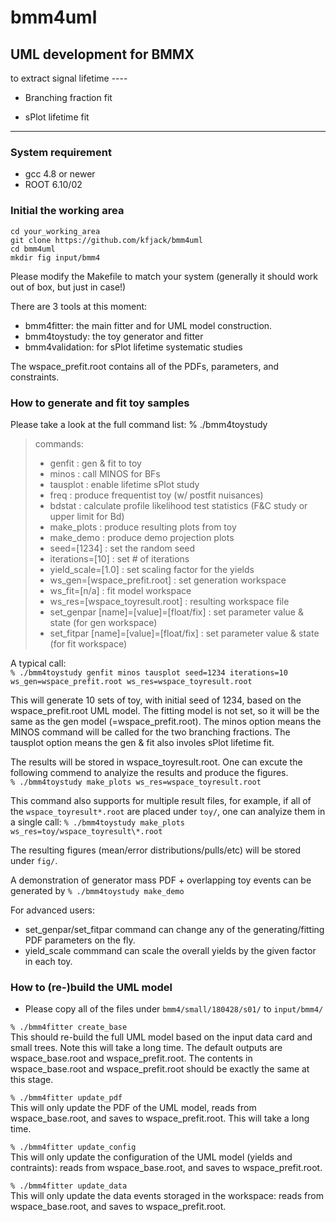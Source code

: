 # bmm4uml
## UML development for BMMX

to extract signal lifetime ----

+ Branching fraction fit

+ sPlot lifetime fit

----------------------------------------------------------------------------------------

### System requirement 
- gcc 4.8 or newer
- ROOT 6.10/02

### Initial the working area
```
cd your_working_area
git clone https://github.com/kfjack/bmm4uml
cd bmm4uml
mkdir fig input/bmm4
```
Please modify the Makefile to match your system (generally it should work out of box, but just in case!)

There are 3 tools at this moment:
- bmm4fitter: the main fitter and for UML model construction.
- bmm4toystudy: the toy generator and fitter
- bmm4validation: for sPlot lifetime systematic studies 

The wspace_prefit.root contains all of the PDFs, parameters, and constraints. 

### How to generate and fit toy samples

Please take a look at the full command list:
% ./bmm4toystudy
> commands:
> - genfit                                : gen & fit to toy
> - minos                                 : call MINOS for BFs
> - tausplot                              : enable lifetime sPlot study
> - freq                                  : produce frequentist toy (w/ postfit nuisances)
> - bdstat                                : calculate profile likelihood test statistics (F&C study or upper limit for Bd)
> - make_plots                            : produce resulting plots from toy
> - make_demo                             : produce demo projection plots
> - seed=[1234]                           : set the random seed
> - iterations=[10]                       : set # of iterations
> - yield_scale=[1.0]                     : set scaling factor for the yields
> - ws_gen=[wspace_prefit.root]           : set generation workspace
> - ws_fit=[n/a]                          : fit model workspace
> - ws_res=[wspace_toyresult.root]        : resulting workspace file
> - set_genpar [name]=[value]=[float/fix] : set parameter value & state (for gen workspace)
> - set_fitpar [name]=[value]=[float/fix] : set parameter value & state (for fit workspace)

A typical call:<br>
```% ./bmm4toystudy genfit minos tausplot seed=1234 iterations=10 ws_gen=wspace_prefit.root ws_res=wspace_toyresult.root```

This will generate 10 sets of toy, with initial seed of 1234, based on the wspace_prefit.root UML model. 
The fitting model is not set, so it will be the same as the gen model (=wspace_prefit.root).
The minos option means the MINOS command will be called for the two branching fractions.
The tausplot option means the gen & fit also involes sPlot lifetime fit.

The results will be stored in wspace_toyresult.root. 
One can excute the following commend to analyize the results and produce the figures.<br>
```% ./bmm4toystudy make_plots ws_res=wspace_toyresult.root```

This command also supports for multiple result files, for example, if all of the ```wspace_toyresult*.root``` are placed under ```toy/```, one can analyize them in a single call:
```% ./bmm4toystudy make_plots ws_res=toy/wspace_toyresult\*.root```

The resulting figures (mean/error distributions/pulls/etc) will be stored under ```fig/```.

A demonstration of generator mass PDF + overlapping toy events can be generated by 
```% ./bmm4toystudy make_demo```

For advanced users:
- set_genpar/set_fitpar command can change any of the generating/fitting PDF parameters on the fly. 
- yield_scale commmand can scale the overall yields by the given factor in each toy.

### How to (re-)build the UML model 
- Please copy all of the files under ```bmm4/small/180428/s01/``` to ```input/bmm4/```

```% ./bmm4fitter create_base```<br>
This should re-build the full UML model based on the input data card and small trees. Note this will take a long time. 
The default outputs are wspace_base.root and wspace_prefit.root. The contents in wspace_base.root and wspace_prefit.root
should be exactly the same at this stage.

```% ./bmm4fitter update_pdf```<br>
This will only update the PDF of the UML model, reads from wspace_base.root, and saves to wspace_prefit.root. 
This will take a long time.

```% ./bmm4fitter update_config```<br>
This will only update the configuration of the UML model (yields and contraints):
reads from wspace_base.root, and saves to wspace_prefit.root. 

```% ./bmm4fitter update_data```<br>
This will only update the data events storaged in the workspace:
reads from wspace_base.root, and saves to wspace_prefit.root. 
